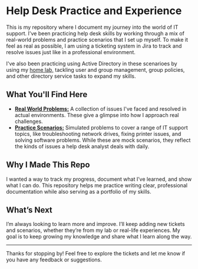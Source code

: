 # Help Desk Practice and Experience

This is my repository where I document my journey into the world of IT support. I've been practicing help desk skills by working through a mix of real-world problems and practice scenarios that I set up myself. To make it feel as real as possible, I am using a ticketing system in Jira to track and resolve issues just like in a professional environment.

I've also been practicing using Active Directory in these scenarioes by using my [home lab,](https://github.com/pauljang3/HomeLab) tackling user and group management, group policies, and other directory service tasks to expand my skills.

## What You'll Find Here

- **[Real World Problems:](https://github.com/pauljang3/HelpDesk-Experience/tree/main/realproblems)** A collection of issues I've faced and resolved in actual environments. These give a glimpse into how I approach real challenges.
- **[Practice Scenarios:](https://github.com/pauljang3/HelpDesk-Experience/tree/main/practicescenarioes)** Simulated problems to cover a range of IT support topics, like troubleshooting network drives, fixing printer issues, and solving software problems. While these are mock scenarios, they reflect the kinds of issues a help desk analyst deals with daily.

## Why I Made This Repo

I wanted a way to track my progress, document what I’ve learned, and show what I can do. This repository helps me practice writing clear, professional documentation while also serving as a portfolio of my skills.

## What’s Next

I’m always looking to learn more and improve. I’ll keep adding new tickets and scenarios, whether they’re from my lab or real-life experiences. My goal is to keep growing my knowledge and share what I learn along the way.

---

Thanks for stopping by! Feel free to explore the tickets and let me know if you have any feedback or suggestions.
